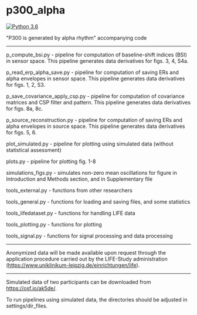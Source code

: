 # p300_alpha
[![Python 3.6](https://img.shields.io/badge/python-3.6-blue.svg)](https://www.python.org/downloads/release/python-360/)

"P300 is generated by alpha rhythm" accompanying code

----------------------------

p_compute_bsi.py - pipeline for computation of baseline-shift indices (BSI) in sensor space. This pipeline generates data derivatives for figs. 3, 4, S4a.

p_read_erp_alpha_save.py - pipeline for computation of saving ERs and alpha envelopes in sensor space. This pipeline generates data derivatives for figs. 1, 2, S3.

p_save_covariance_apply_csp.py - pipeline for computation of covariance matrices and CSP filter and pattern. This pipeline generates data derivatives for figs. 8a, 8c.

p_source_reconstruction.py - pipeline for computation of saving ERs and alpha envelopes in source space. This pipeline generates data derivatives for figs. 5, 6.

plot_simulated.py - pipeline for plotting using simulated data (without statistical assessment)

plots.py - pipeline for plotting fig. 1-8

simulations_figs.py - simulates non-zero mean oscillations for figure in Introduction and Methods section, and in Supplementary file

tools_external.py - functions from other researchers

tools_general.py - functions for loading and saving files, and some statistics

tools_lifedataset.py - functions for handling LIFE data

tools_plotting.py - functions for plotting

tools_signal.py - functions for signal processing and data processing

----------------------------

Anonymized data will be made available upon request through the application procedure carried out by the LIFE-Study administration 
(https://www.uniklinikum-leipzig.de/einrichtungen/life).

----------------------------

Simulated data of two participants can be downloaded from https://osf.io/ak5de/.

To run pipelines using simulated data, the directories should be adjusted in settings/dir_files.
